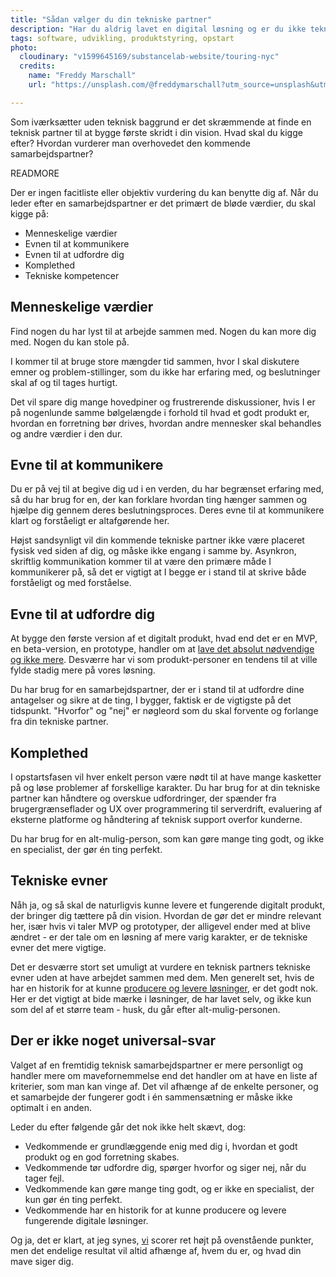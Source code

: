 ```yaml
---
title: "Sådan vælger du din tekniske partner"
description: "Har du aldrig lavet en digital løsning og er du ikke teknisk anlagt, er det svært at vide, hvad du skal kigge efter i en teknisk partner."
tags: software, udvikling, produktstyring, opstart
photo:
  cloudinary: "v1599645169/substancelab-website/touring-nyc"
  credits:
    name: "Freddy Marschall"
    url: "https://unsplash.com/@freddymarschall?utm_source=unsplash&utm_medium=referral&utm_content=creditCopyText"

---
```


Som iværksætter uden teknisk baggrund er det skræmmende at finde en teknisk partner til at bygge første skridt i din vision. Hvad skal du kigge efter? Hvordan vurderer man overhovedet den kommende samarbejdspartner?

READMORE

Der er ingen facitliste eller objektiv vurdering du kan benytte dig af. Når du leder efter en samarbejdspartner er det primært de bløde værdier, du skal kigge på:

- Menneskelige værdier
- Evnen til at kommunikere
- Evnen til at udfordre dig
- Komplethed
- Tekniske kompetencer

## Menneskelige værdier

Find nogen du har lyst til at arbejde sammen med. Nogen du kan more dig med. Nogen du kan stole på.

I kommer til at bruge store mængder tid sammen, hvor I skal diskutere emner og problem-stillinger, som du ikke har erfaring med, og beslutninger skal af og til tages hurtigt.

Det vil spare dig mange hovedpiner og frustrerende diskussioner, hvis I er på nogenlunde samme bølgelængde i forhold til hvad et godt produkt er, hvordan en forretning bør drives, hvordan andre mennesker skal behandles og andre værdier i den dur.

## Evne til at kommunikere

Du er på vej til at begive dig ud i en verden, du har begrænset erfaring med, så du har brug for en, der kan forklare hvordan ting hænger sammen og hjælpe dig gennem deres beslutningsproces. Deres evne til at kommunikere klart og forståeligt er altafgørende her.

Højst sandsynligt vil din kommende tekniske partner ikke være placeret fysisk ved siden af dig, og måske ikke engang i samme by. Asynkron, skriftlig kommunikation kommer til at være den primære måde I kommunikerer på, så det er vigtigt at I begge er i stand til at skrive både forståeligt og med forståelse.

## Evne til at udfordre dig

At bygge den første version af et digitalt produkt, hvad end det er en MVP, en beta-version, en prototype, handler om at [lave det absolut nødvendige og ikke mere](/articles/fokus/). Desværre har vi som produkt-personer en tendens til at ville fylde stadig mere på vores løsning.

Du har brug for en samarbejdspartner, der er i stand til at udfordre dine antagelser og sikre at de ting, I bygger, faktisk er de vigtigste på det tidspunkt. "Hvorfor" og "nej" er nøgleord som du skal forvente og forlange fra din tekniske partner.

## Komplethed

I opstartsfasen vil hver enkelt person være nødt til at have mange kasketter på og løse problemer af forskellige karakter. Du har brug for at din tekniske partner kan håndtere og overskue udfordringer, der spænder fra brugergrænseflader og UX over programmering til serverdrift, evaluering af eksterne platforme og håndtering af teknisk support overfor kunderne.

Du har brug for en alt-mulig-person, som kan gøre mange ting godt, og ikke en specialist, der gør én ting perfekt.

## Tekniske evner

Nåh ja, og så skal de naturligvis kunne levere et fungerende digitalt produkt, der bringer dig tættere på din vision. Hvordan de gør det er mindre relevant her, især hvis vi taler MVP og prototyper, der alligevel ender med at blive ændret - er der tale om en løsning af mere varig karakter, er de tekniske evner det mere vigtige.

Det er desværre stort set umuligt at vurdere en teknisk partners tekniske evner uden at have arbejdet sammen med dem. Men generelt set, hvis de har en historik for at kunne [producere og levere løsninger](/work/), er det godt nok. Her er det vigtigt at bide mærke i løsninger, de har lavet selv, og ikke kun som del af et større team - husk, du går efter alt-mulig-personen.

## Der er ikke noget universal-svar

Valget af en fremtidig teknisk samarbejdspartner er mere personligt og handler mere om mavefornemmelse end det handler om at have en liste af kriterier, som man kan vinge af. Det vil afhænge af de enkelte personer, og et samarbejde der fungerer godt i én sammensætning er måske ikke optimalt i en anden.

Leder du efter følgende går det nok ikke helt skævt, dog:

- Vedkommende er grundlæggende enig med dig i, hvordan et godt produkt og en god forretning skabes.
- Vedkommende tør udfordre dig, spørger hvorfor og siger nej, når du tager fejl.
- Vedkommende kan gøre mange ting godt, og er ikke en specialist, der kun gør én ting perfekt.
- Vedkommende har en historik for at kunne producere og levere fungerende digitale løsninger.

Og ja, det er klart, at jeg synes, [vi](/) scorer ret højt på ovenstående punkter, men det endelige resultat vil altid afhænge af, hvem du er, og hvad din mave siger dig.
